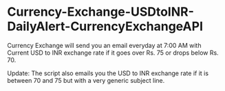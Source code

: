# Currency-Exchange-USDtoINR-DailyAlert-CurrencyExchangeAPI
 Currency Exchange will send you an email everyday at 7:00 AM with Current USD to INR exchange rate if it goes over Rs. 75 or drops below Rs. 70.
 
 Update: The script also emails you the USD to INR exchange rate if it is between 70 and 75 but with a very generic subject line.
